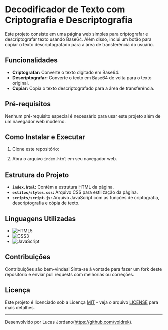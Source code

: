 # Decodificador de Texto com Criptografia e Descriptografia

Este projeto consiste em uma página web simples para criptografar e descriptografar texto usando Base64. Além disso, inclui um botão para copiar o texto descriptografado para a área de transferência do usuário.

## Funcionalidades

- **Criptografar:** Converte o texto digitado em Base64.
- **Descriptografar:** Converte o texto em Base64 de volta para o texto original.
- **Copiar:** Copia o texto descriptografado para a área de transferência.

## Pré-requisitos

Nenhum pré-requisito especial é necessário para usar este projeto além de um navegador web moderno.

## Como Instalar e Executar

1. Clone este repositório:


2. Abra o arquivo `index.html` em seu navegador web.

## Estrutura do Projeto


- **`index.html`:** Contém a estrutura HTML da página.
- **`estilos/styles.css`:** Arquivo CSS para estilização da página.
- **`scripts/script.js`:** Arquivo JavaScript com as funções de criptografia, descriptografia e cópia de texto.

## Linguagens Utilizadas

- ![HTML5](https://img.shields.io/badge/HTML5-E34F26?style=for-the-badge&logo=html5&logoColor=white)
- ![CSS3](https://img.shields.io/badge/CSS3-1572B6?style=for-the-badge&logo=css3&logoColor=white)
- ![JavaScript](https://img.shields.io/badge/JavaScript-F7DF1E?style=for-the-badge&logo=javascript&logoColor=black) 

## Contribuições

Contribuições são bem-vindas! Sinta-se à vontade para fazer um fork deste repositório e enviar pull requests com melhorias ou correções.

## Licença

Este projeto é licenciado sob a Licença [MIT](https://opensource.org/licenses/MIT) - veja o arquivo [LICENSE](LICENSE) para mais detalhes.

---

Desenvolvido por Lucas Jordano(https://github.com/voldrek).

